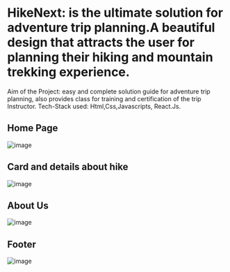 # HikeNext: is the ultimate solution for adventure trip planning.A beautiful design that attracts the user for planning their hiking and mountain trekking experience.
Aim of the Project: easy and complete solution guide for adventure trip planning, also provides class for training and certification of the trip Instructor.
Tech-Stack used: Html,Css,Javascripts, React.Js.
## Home Page 
![image](https://github.com/user-attachments/assets/44097791-102c-467b-9de0-7ad7687b8ecf)
## Card and details about hike
![image](https://github.com/user-attachments/assets/364ff718-2b26-442e-a09a-9f70f0e90b5b)
## About Us
![image](https://github.com/user-attachments/assets/a0ed7d45-b43f-44ae-92f8-43c7fcea4886)
## Footer
![image](https://github.com/user-attachments/assets/89b2ea12-ced3-4c01-82d4-bab58f8590f1)



